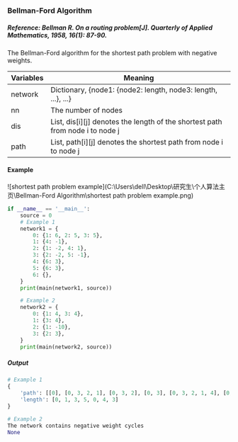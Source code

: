 ### Bellman-Ford Algorithm

##### Reference: Bellman R. On a routing problem[J]. Quarterly of Applied Mathematics, 1958, 16(1): 87-90.

The Bellman-Ford algorithm for the shortest path problem with negative weights.

| Variables | Meaning                                                      |
| --------- | ------------------------------------------------------------ |
| network   | Dictionary, {node1: {node2: length, node3: length, ...}, ...} |
| nn        | The number of nodes                                          |
| dis       | List, dis[i\]\[j\] denotes the length of the shortest path from node i to node j |
| path      | List, path\[i\]\[j\] denotes the shortest path from node i to node j |

#### Example

![shortest path problem example](C:\Users\dell\Desktop\研究生\个人算法主页\Bellman-Ford Algorithm\shortest path problem example.png)

```python
if __name__ == '__main__':
    source = 0
    # Example 1
    network1 = {
        0: {1: 6, 2: 5, 3: 5},
        1: {4: -1},
        2: {1: -2, 4: 1},
        3: {2: -2, 5: -1},
        4: {6: 3},
        5: {6: 3},
        6: {},
    }
    print(main(network1, source))

    # Example 2
    network2 = {
        0: {1: 4, 3: 4},
        1: {3: 4},
        2: {1: -10},
        3: {2: 3},
    }
    print(main(network2, source))
```

##### Output

```python
# Example 1
{
    'path': [[0], [0, 3, 2, 1], [0, 3, 2], [0, 3], [0, 3, 2, 1, 4], [0, 3, 5], [0, 3, 2, 1, 4, 6]], 
    'length': [0, 1, 3, 5, 0, 4, 3]
}

# Example 2
The network contains negative weight cycles
None
```

